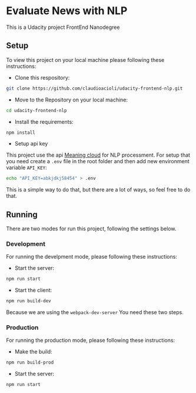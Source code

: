 # Evaluate News with NLP

This is a Udacity project FrontEnd Nanodegree

## Setup

To view this project on your local machine please following these instructions:

* Clone this respository:
```bash
git clone https://github.com/claudioacioli/udacity-frontend-nlp.git
```

* Move to the Repository on your local machine:
```bash
cd udacity-frontend-nlp
```

* Install the requirements:
```bash
npm install
```

* Setup api key

This project use the api [Meaning cloud](https://www.meaningcloud.com) for NLP processment.
For setup that you need create a ```.env``` file in the root folder and then add new environment variable ```API_KEY```:

```bash
echo "API_KEY=abkjdkj58454" > .env
```

This is a simple way to do that, but there are a lot of ways, so feel free to do that.

## Running

There are two modes for run this project, following the settings below.

### Development

For running the develpment mode, please following these instructions:

* Start the server:
```bash
npm run start
```

* Start the client:
```bash
npm run build-dev
```

Because we are using the ```webpack-dev-server``` You need these two steps.

### Production

For running the production mode, please following these instructions:

* Make the build:
```bash
npm run build-prod
```

* Start the server:
```bash
npm run start
```


